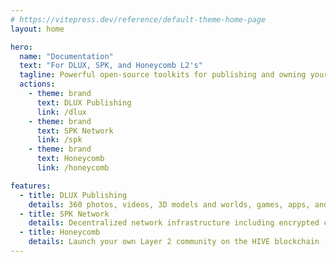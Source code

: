 ```yaml
---
# https://vitepress.dev/reference/default-theme-home-page
layout: home

hero:
  name: "Documentation"
  text: "For DLUX, SPK, and Honeycomb L2's"
  tagline: Powerful open-source toolkits for publishing and owning your content and community
  actions:
    - theme: brand
      text: DLUX Publishing
      link: /dlux
    - theme: brand
      text: SPK Network
      link: /spk
    - theme: brand
      text: Honeycomb
      link: /honeycomb

features:
  - title: DLUX Publishing
    details: 360 photos, videos, 3D models and worlds, games, apps, and NFTs
  - title: SPK Network
    details: Decentralized network infrastructure including encrypted cloud storage
  - title: Honeycomb
    details: Launch your own Layer 2 community on the HIVE blockchain
---
```


